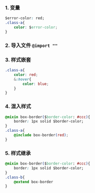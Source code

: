 ### 1. 变量
```css
$error-color: red;
.class-a{
    color: $error-color;
}
```
### 2. 导入文件 `@import ""`
### 3. 样式嵌套
```css
.class-a{
    color: red;
    &:hover{
        color: blue;
    }
}
```
### 4. 混入样式
```css
@mixin box-border($border-color: #ccc){
    border: 1px solid $border-color;
}
.class-a{
    @include box-border(red);
}
```
### 5. 样式继承
```css
@mixin box-border($border-color: #ccc){
    border: 1px solid $border-color;
}
.class-b{
    @extend box-border
}
```